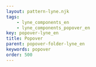 ```yaml
---
layout: pattern-lyne.njk
tags: 
    - lyne_components_en
    - lyne_components_popover_en
key: popover-lyne_en
title: Popover
parent: popover-folder-lyne_en
keywords: popover
order: 500
---
```

